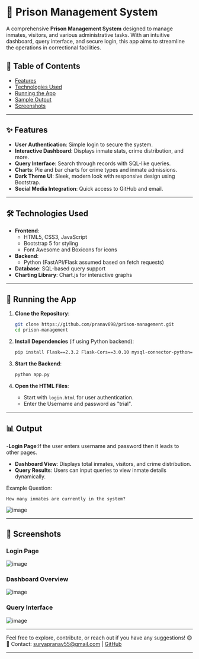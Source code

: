 
# 🏢 Prison Management System

A comprehensive **Prison Management System** designed to manage inmates, visitors, and various administrative tasks. With an intuitive dashboard, query interface, and secure login, this app aims to streamline the operations in correctional facilities.

## 📑 Table of Contents
- [Features](#✨-features)
- [Technologies Used](#🛠️-technologies-used)
- [Running the App](#🚀-running-the-app)
- [Sample Output](#📊-output)
- [Screenshots](#📸-screenshots)

---

## ✨ Features
- **User Authentication**: Simple login to secure the system.
- **Interactive Dashboard**: Displays inmate stats, crime distribution, and more.
- **Query Interface**: Search through records with SQL-like queries.
- **Charts**: Pie and bar charts for crime types and inmate admissions.
- **Dark Theme UI**: Sleek, modern look with responsive design using Bootstrap.
- **Social Media Integration**: Quick access to GitHub and email.

---

## 🛠️ Technologies Used
- **Frontend**: 
  - HTML5, CSS3, JavaScript
  - Bootstrap 5 for styling
  - Font Awesome and Boxicons for icons
- **Backend**: 
  - Python (FastAPI/Flask assumed based on fetch requests)
- **Database**: SQL-based query support
- **Charting Library**: Chart.js for interactive graphs

---

## 🚀 Running the App

1. **Clone the Repository**:
   ```bash
   git clone https://github.com/pranav698/prison-management.git
   cd prison-management
   ```

2. **Install Dependencies** (if using Python backend):
   ```bash
   pip install Flask==2.3.2 Flask-Cors==3.0.10 mysql-connector-python==8.0.33
   ```

3. **Start the Backend**:
   ```bash
   python app.py
   ```

4. **Open the HTML Files**:
   - Start with `login.html` for user authentication.
   - Enter the Username and password as "trial".


---

## 📊 Output
-**Login Page**:If the user enters username and password then it leads to other pages.
- **Dashboard View**: Displays total inmates, visitors, and crime distribution.
- **Query Results**: Users can input queries to view inmate details dynamically.
  
Example Question:
```text
How many inmates are currently in the system? 
```
![image](https://github.com/user-attachments/assets/05c32f1d-82c4-4b54-92ba-94160a7244df)

---

## 📸 Screenshots

### **Login Page**
![image](https://github.com/user-attachments/assets/c5d91e8e-7e89-4357-b0a1-e4a50edf553e)

### **Dashboard Overview**
![image](https://github.com/user-attachments/assets/1b698d01-6cc1-466c-adb2-fc7b8b9d57b5)

### **Query Interface**

![image](https://github.com/user-attachments/assets/05c32f1d-82c4-4b54-92ba-94160a7244df)



---

Feel free to explore, contribute, or reach out if you have any suggestions! 😊  
📧 Contact: [suryapranav55@gmail.com](mailto:suryapranav55@gmail.com) | [GitHub](https://github.com/pranav698/prison-management) 

---
